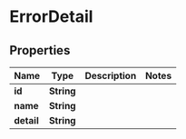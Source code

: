 
# ErrorDetail

## Properties
Name | Type | Description | Notes
------------ | ------------- | ------------- | -------------
**id** | **String** |  | 
**name** | **String** |  | 
**detail** | **String** |  | 



